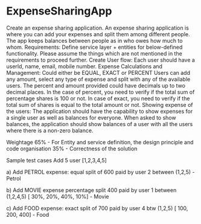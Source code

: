 # ExpenseSharingApp

Create an expense sharing application.
An expense sharing application is where you can add your expenses and split them among different people. The app keeps balances between people as in who owes how much to whom.
Requirements: 
Define service layer + entities for below-defined functionality. Please assume the things which are not mentioned in the requirements to proceed further. 
Create User flow: Each user should have a userId, name, email, mobile number.
Expense Calculations and Management: 
Could either be EQUAL, EXACT or PERCENT
Users can add any amount, select any type of expense and split with any of the available users.
The percent and amount provided could have decimals up to two decimal places.
In the case of percent, you need to verify if the total sum of percentage shares is 100 or not.
In case of exact, you need to verify if the total sum of shares is equal to the total amount or not.
Showing expense of the users:
The application should have the capability to show expenses for a single user as well as balances for everyone.
When asked to show balances, the application should show balances of a user with all the users where there is a non-zero balance.

Weightage
65% - For Entity and service definition, the design principle  and code organisation
35% - Correctness of the solution

Sample test cases
 Add 5 user [1,2,3,4,5]


a) Add PETROL expense: equal split of 600 paid by user 2 between (1,2,5) - Petrol


b) Add MOVIE expense percentage split 400 paid by user 1 between (1,2,4,5) [ 30%, 20%, 40%, 10%]  - Movie
 

c) Add FOOD expense: exact split of 700 paid by user 4 btw (1,2,5) [ 100, 200,  400] - Food
    
